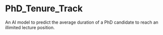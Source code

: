 # PhD_Tenure_Track
An AI model to predict the average duration of a PhD candidate to reach an illimited lecture position.
